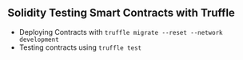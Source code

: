 ## Solidity Testing Smart Contracts with Truffle

- Deploying Contracts with `truffle migrate --reset --network development`
- Testing contracts using `truffle test`



